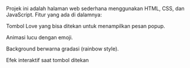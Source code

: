 Projek ini adalah halaman web sederhana menggunakan HTML, CSS, dan JavaScript.
Fitur yang ada di dalamnya:

Tombol Love yang bisa ditekan untuk menampilkan pesan popup.

Animasi lucu dengan emoji.

Background berwarna gradasi (rainbow style).

Efek interaktif saat tombol ditekan
